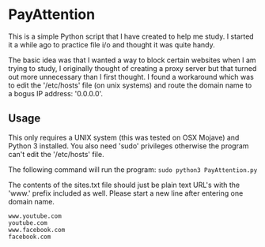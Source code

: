 # PayAttention
This is a simple Python script that I have created to help me study. I started it a while ago to practice file i/o and thought it was quite handy.

The basic idea was that I wanted a way to block certain websites when I am trying to study, I originally thought of creating a proxy server but that turned out more unnecessary than I first thought. I found a workaround which was to edit the '/etc/hosts' file (on unix systems) and route the domain name to a bogus IP address: '0.0.0.0'. 

## Usage
This only requires a UNIX system (this was tested on OSX Mojave) and Python 3 installed. You also need 'sudo' privileges otherwise the program can't edit the '/etc/hosts' file.

The following command will run the program: ``` sudo python3 PayAttention.py ```

The contents of the sites.txt file should just be plain text URL's with the 'www.' prefix included as well. Please start a new line after entering one domain name.

```
www.youtube.com
youtube.com
www.facebook.com
facebook.com
```

